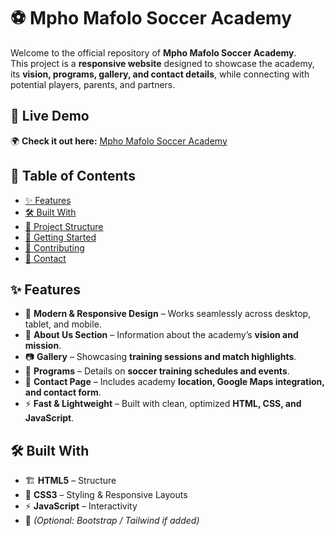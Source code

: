 # ⚽ Mpho Mafolo Soccer Academy  

Welcome to the official repository of **Mpho Mafolo Soccer Academy**.  
This project is a **responsive website** designed to showcase the academy, its **vision, programs, gallery, and contact details**, while connecting with potential players, parents, and partners.  


## 🔗 Live Demo  
🌍 **Check it out here:** [Mpho Mafolo Soccer Academy](https://mphomafolosocceracademy.vercel.app/)  


## 📑 Table of Contents  
- [✨ Features](#-features)  
- [🛠️ Built With](#️-built-with)  
- [📂 Project Structure](#-project-structure)  
- [🚀 Getting Started](#-getting-started)  
- [🤝 Contributing](#-contributing)  
- [📧 Contact](#-contact)  


## ✨ Features  
- 🎨 **Modern & Responsive Design** – Works seamlessly across desktop, tablet, and mobile.  
- 📰 **About Us Section** – Information about the academy’s **vision and mission**.  
- 📷 **Gallery** – Showcasing **training sessions and match highlights**.  
- 📅 **Programs** – Details on **soccer training schedules and events**.  
- 📍 **Contact Page** – Includes academy **location, Google Maps integration, and contact form**.  
- ⚡ **Fast & Lightweight** – Built with clean, optimized **HTML, CSS, and JavaScript**.  


## 🛠️ Built With  
- 🏗️ **HTML5** – Structure  
- 🎨 **CSS3** – Styling & Responsive Layouts  
- ⚡ **JavaScript** – Interactivity  
- 🚀 *(Optional: Bootstrap / Tailwind if added)*  

